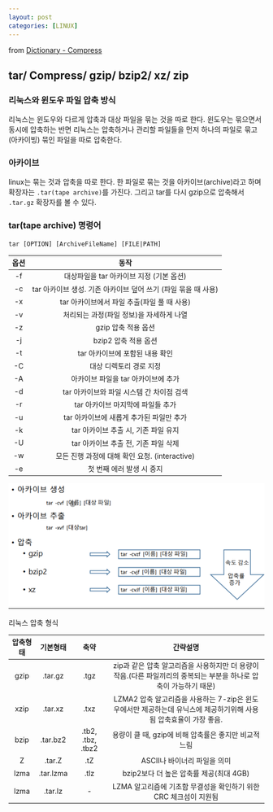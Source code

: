```yaml
---
layout: post
categories: [LINUX]
---
```

from [Dictionary - Compress](https://github.com/newkayak12/Dictionary/blob/master/linux/Compress.md)

## tar/ Compress/ gzip/ bzip2/ xz/ zip

### 리눅스와 윈도우 파일 압축 방식
리눅스는 윈도우와 다르게 압축과 대상 파일을 묶는 것을 따로 한다. 윈도우는 묶으면서 동시에 압축하는 반면 리눅스는
 압축하거나 관리할 파일들을 먼저 하나의 파일로 묶고(아카이빙) 묶인 파일을 따로 압축한다. 

### 아카이브
linux는 묶는 것과 압축을 따로 한다. 한 파일로 묶는 것을 아카이브(archive)라고 하며 확장자는 `.tar(tape archive)`를 가진다.
그리고 tar를 다시 gzip으로 압축해서 `.tar.gz` 확장자를 볼 수 있다.

### tar(tape archive) 명령어
```dockerfile
tar [OPTION] [ArchiveFileName] [FILE|PATH]
```
| 옵션  |	동작|
|:---:|:---:|
| -f	 |대상파일을 tar 아카이브 지정 (기본 옵션)|
 | -c	 |tar 아카이브 생성. 기존 아카이브 덮어 쓰기 (파일 묶을 때 사용)|
 | -x	 |tar 아카이브에서 파일 추출(파일 풀 때 사용)|
 | -v	 |처리되는 과정(파일 정보)을 자세하게 나열|
 | -z	 |gzip 압축 적용 옵션|
 | -j	 |bzip2 압축 적용 옵션|
 | -t	 |tar 아카이브에 포함된 내용 확인|
 | -C	 |대상 디렉토리 경로 지정|
 | -A	 |아카이브 파일을 tar 아카이브에 추가|
 | -d	 |tar 아카이브와 파일 시스템 간 차이점 검색|
 | -r	 |tar 아카이브 마지막에 파일들 추가|
 | -u	 |tar 아카이브에 새롭게 추가된 파일만 추가|
 | -k	 |tar 아카이브 추출 시, 기존 파일 유지|
 | -U	 |tar 아카이브 추출 전, 기존 파일 삭제|
 | -w	 |모든 진행 과정에 대해 확인 요청. (interactive)|
 | -e	 |첫 번째 에러 발생 시 중지|

![](/assets/img/archive.png)

리눅스 압축 형식

|압축형태|	기본형태|	축약	|간략설명|
|:---:|:---:|:---:|:---:|
|gzip|	.tar.gz|	.tgz|	zip과 같은 압축 알고리즘을 사용하지만 더 용량이 작음.(다른 파일끼리의 중복되는 부분을 하나로 압축이 가능하기 때문)|
|xzip|	.tar.xz|	.txz|	LZMA2 압축 알고리즘을 사용하는 7-zip은 윈도우에서만 제공하는데 유닉스에 제공하기위해 사용됨 압축효율이 가장 좋음.|
|bzip|	.tar.bz2|	.tb2, .tbz, .tbz2|	용량이 클 때, gzip에 비해 압축률은 좋지만 비교적 느림|
|Z	|.tar.Z	|.tZ|	ASCII나 바이너리 파일을 의미|
|lzma|	.tar.lzma|	.tlz|	bzip2보다 더 높은 압축률 제공(최대 4GB)|
|    lzma|    .tar.lz|	-	|LZMA 알고리즘에 기초함 무결성을 확인하기 위한 CRC 체크섬이 지원됨|